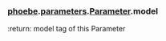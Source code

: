 ### [phoebe](phoebe.md).[parameters](phoebe.parameters.md).[Parameter](phoebe.parameters.Parameter.md).model



:return: model tag of this Parameter

